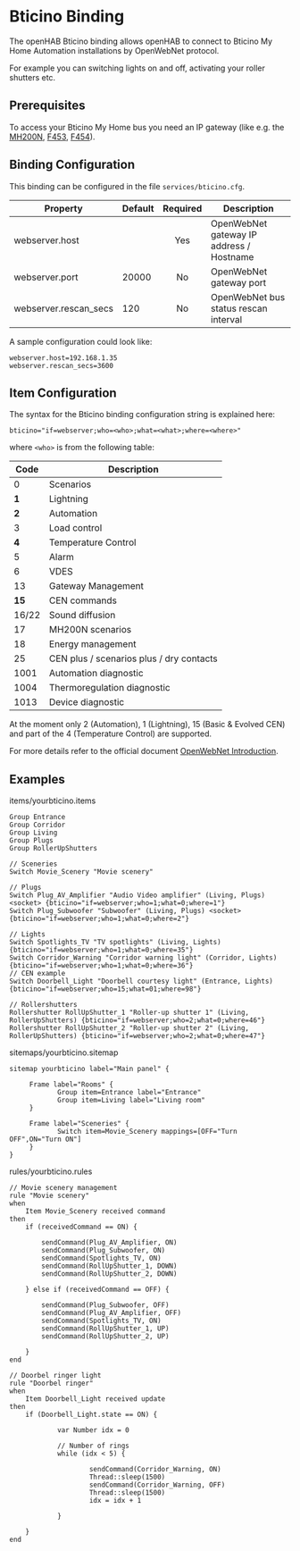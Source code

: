 # Bticino Binding

The openHAB Bticino binding allows openHAB to connect to Bticino My Home Automation installations by OpenWebNet protocol.

For example you can switching lights on and off, activating your roller shutters etc.

## Prerequisites

To access your Bticino My Home bus you need an IP gateway (like e.g. the [MH200N](http://www.homesystems-legrandgroup.com/BtHomeSystems/productDetail.action?lang=EN&productId=016), [F453](http://www.homesystems-legrandgroup.com/BtHomeSystems/productDetail.action?productId=027), [F454](http://www.homesystems-legrandgroup.com/BtHomeSystems/productDetail.action?productId=006)).

## Binding Configuration

This binding can be configured in the file `services/bticino.cfg`.

| Property | Default | Required | Description |
|----------|---------|:--------:|-------------|
| webserver.host |   |   Yes    | OpenWebNet gateway IP address / Hostname |
| webserver.port | 20000 | No   | OpenWebNet gateway port |
| webserver.rescan_secs | 120 | No | OpenWebNet bus status rescan interval |

A sample configuration could look like:

```
webserver.host=192.168.1.35
webserver.rescan_secs=3600
```

##  Item Configuration

The syntax for the Bticino binding configuration string is explained here:

```
bticino="if=webserver;who=<who>;what=<what>;where=<where>"
```

where `<who>` is from the following table:

| Code  | Description |
|-------|-------------|
|  0    | Scenarios |
|  **1**    | Lightning |
|  **2**    | Automation |
|  3    | Load control |
|  **4**    | Temperature Control |
|  5    | Alarm |
|  6    | VDES |
| 13    | Gateway Management |
| **15**    | CEN commands |
| 16/22 | Sound diffusion |
| 17    | MH200N scenarios |
| 18    | Energy management |
| 25    | CEN plus / scenarios plus / dry contacts |
| 1001  | Automation diagnostic |
| 1004  | Thermoregulation diagnostic |
| 1013  | Device diagnostic |


At the moment only 2 (Automation), 1 (Lightning), 15 (Basic & Evolved CEN) and part of the 4 (Temperature Control) are supported.

For more details refer to the official document [OpenWebNet Introduction](http://www.myopen-legrandgroup.com/resources/own_protocol/m/own_documents/16.aspx).

## Examples

items/yourbticino.items

```
Group Entrance
Group Corridor
Group Living                                                                                                                                                                                 
Group Plugs
Group RollerUpShutters

// Sceneries
Switch Movie_Scenery "Movie scenery"

// Plugs
Switch Plug_AV_Amplifier "Audio Video amplifier" (Living, Plugs) <socket> {bticino="if=webserver;who=1;what=0;where=1"}
Switch Plug_Subwoofer "Subwoofer" (Living, Plugs) <socket> {bticino="if=webserver;who=1;what=0;where=2"}

// Lights
Switch Spotlights_TV "TV spotlights" (Living, Lights) {bticino="if=webserver;who=1;what=0;where=35"}
Switch Corridor_Warning "Corridor warning light" (Corridor, Lights) {bticino="if=webserver;who=1;what=0;where=36"}
// CEN example
Switch Doorbell_Light "Doorbell courtesy light" (Entrance, Lights) {bticino="if=webserver;who=15;what=01;where=98"}

// Rollershutters 
Rollershutter RollUpShutter_1 "Roller-up shutter 1" (Living, RollerUpShutters) {bticino="if=webserver;who=2;what=0;where=46"}
Rollershutter RollUpShutter_2 "Roller-up shutter 2" (Living, RollerUpShutters) {bticino="if=webserver;who=2;what=0;where=47"}
```

sitemaps/yourbticino.sitemap

```
sitemap yourbticino label="Main panel" {

     Frame label="Rooms" {
            Group item=Entrance label="Entrance"                                                                                                                                                   
            Group item=Living label="Living room"
     }

     Frame label="Sceneries" {                                                              
            Switch item=Movie_Scenery mappings=[OFF="Turn OFF",ON="Turn ON"]                                                                                                                                                                         
     }  
}
```

rules/yourbticino.rules

```
// Movie scenery management
rule "Movie scenery"
when
    Item Movie_Scenery received command
then
    if (receivedCommand == ON) {

        sendCommand(Plug_AV_Amplifier, ON)  
        sendCommand(Plug_Subwoofer, ON)
        sendCommand(Spotlights_TV, ON)
        sendCommand(RollUpShutter_1, DOWN)
        sendCommand(RollUpShutter_2, DOWN)

    } else if (receivedCommand == OFF) {
    
        sendCommand(Plug_Subwoofer, OFF)
        sendCommand(Plug_AV_Amplifier, OFF) 
        sendCommand(Spotlights_TV, ON)
        sendCommand(RollUpShutter_1, UP)
        sendCommand(RollUpShutter_2, UP)

    }   
end

// Doorbel ringer light
rule "Doorbel ringer"
when
    Item Doorbell_Light received update
then
    if (Doorbell_Light.state == ON) {

            var Number idx = 0
            
            // Number of rings
            while (idx < 5) {

                    sendCommand(Corridor_Warning, ON)
                    Thread::sleep(1500)
                    sendCommand(Corridor_Warning, OFF)
                    Thread::sleep(1500)
                    idx = idx + 1

            }

    }
end
```
